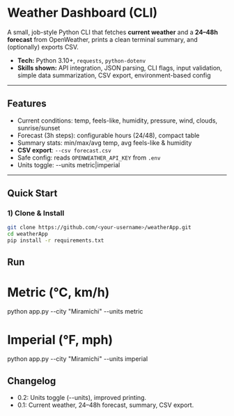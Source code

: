 # Weather Dashboard (CLI)

A small, job-style Python CLI that fetches **current weather** and a **24–48h forecast** from OpenWeather, prints a clean terminal summary, and (optionally) exports CSV.

- **Tech:** Python 3.10+, `requests`, `python-dotenv`
- **Skills shown:** API integration, JSON parsing, CLI flags, input validation, simple data summarization, CSV export, environment-based config

---

## Features

- Current conditions: temp, feels-like, humidity, pressure, wind, clouds, sunrise/sunset
- Forecast (3h steps): configurable hours (24/48), compact table
- Summary stats: min/max/avg temp, avg feels-like & humidity
- **CSV export**: `--csv forecast.csv`
- Safe config: reads `OPENWEATHER_API_KEY` from `.env`
- Units toggle: --units metric|imperial

---

## Quick Start

### 1) Clone & Install
```bash
git clone https://github.com/<your-username>/weatherApp.git
cd weatherApp
pip install -r requirements.txt
```

## Run

# Metric (°C, km/h)
python app.py --city "Miramichi" --units metric

# Imperial (°F, mph)
python app.py --city "Miramichi" --units imperial

## Changelog 
- 0.2: Units toggle (--units), improved printing.
- 0.1: Current weather, 24–48h forecast, summary, CSV export.

